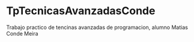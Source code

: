 # TpTecnicasAvanzadasConde
Trabajo practico de tencinas avanzadas de programacion, alumno Matias Conde Meira

